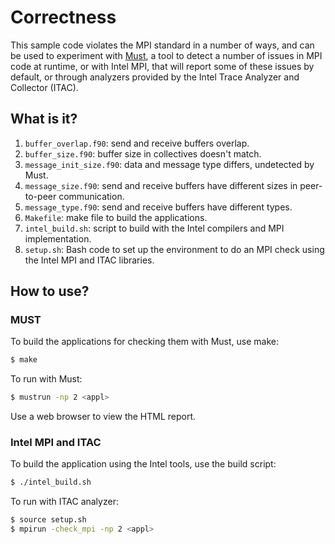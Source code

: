 # Correctness
This sample code violates the MPI standard in a number of ways, and can
be used to experiment with
[Must](https://doc.itc.rwth-aachen.de/display/CCP/Project+MUST), a tool
to detect a number of issues in MPI code at runtime, or with Intel MPI,
that will report some of these issues by default, or through analyzers
provided by the Intel Trace Analyzer and Collector (ITAC).

## What is it?
1. `buffer_overlap.f90`: send and receive buffers overlap.
1. `buffer_size.f90`: buffer size in collectives doesn't match.
1. `message_init_size.f90`: data and message type differs, undetected by
    Must.
1. `message_size.f90`: send and receive buffers have different sizes in
    peer-to-peer communication.
1. `message_type.f90`: send and receive buffers have different types.
1. `Makefile`: make file to build the applications.
1. `intel_build.sh`: script to build with the Intel compilers and MPI
    implementation.
1. `setup.sh`: Bash code to set up the environment to do an MPI check using
    the Intel MPI and ITAC libraries.

## How to use?

### MUST
To build the applications for checking them with Must, use make:
```bash
$ make
```

To run with Must:
```bash
$ mustrun -np 2 <appl>
```
Use a web browser to view the HTML report.

### Intel MPI and ITAC
To build the application using the Intel tools, use the build script:
```bash
$ ./intel_build.sh
```

To run with ITAC analyzer:
```bash
$ source setup.sh
$ mpirun -check_mpi -np 2 <appl>
```
